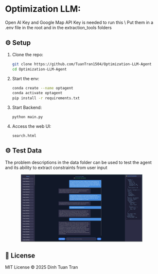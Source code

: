 # Optimization LLM: 


Open AI Key and Google Map API Key is needed to run this \\
Put them in a .env file in the root and in the extraction_tools folders

## ⚙️ Setup


1. Clone the repo:
   ```bash
   git clone https://github.com/TuanTran1504/Optimization-LLM-Agent
   cd Optimization-LLM-Agent
   ```

2. Start the env:
   ```bash
   conda create --name optagent
   conda activate optagent
   pip install -r requirements.txt
   ```
3. Start Backend:
   ```bash
   python main.py
   ```
3. Access the web UI:
   ```
   search.html
   ```

## ⚙️ Test Data

The problem descriptions in the data folder can be used to test the agent and its ability to extract constraints from user input 

<p align="center">
  <img src="data/images/images.jpeg" alt="Example Image" width="400"/>
</p>

## 📄 License

MIT License © 2025 Dinh Tuan Tran

